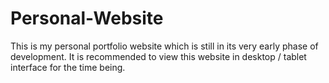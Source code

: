 # Personal-Website
This is my personal portfolio website which is still in its very early phase of development. It is recommended to view this website in desktop / tablet interface for the time being.
